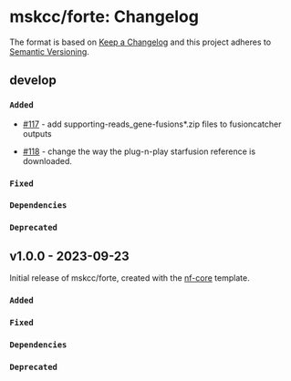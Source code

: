 # mskcc/forte: Changelog

The format is based on [Keep a Changelog](https://keepachangelog.com/en/1.0.0/)
and this project adheres to [Semantic Versioning](https://semver.org/spec/v2.0.0.html).

## develop

### `Added`

- [#117](https://github.com/mskcc/forte/pull/117) - add supporting-reads_gene-fusions\*.zip files to fusioncatcher outputs

- [#118](https://github.com/mskcc/forte/pull/118) - change the way the plug-n-play starfusion reference is downloaded.

### `Fixed`

### `Dependencies`

### `Deprecated`

## v1.0.0 - 2023-09-23

Initial release of mskcc/forte, created with the [nf-core](https://nf-co.re/) template.

### `Added`

### `Fixed`

### `Dependencies`

### `Deprecated`

